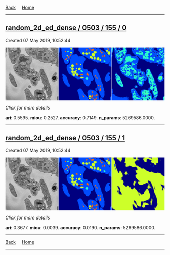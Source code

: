 
[Back](..)&nbsp;&nbsp;&nbsp;&nbsp;&nbsp;[Home](https://leapmanlab.github.io/snapshots)

---

<div class="summary"><a href="0"><h2>random_2d_ed_dense / 0503 / 155 / 0</h2></a><p>Created 07 May 2019, 10:52:44
</p><a href="0"><img src="0/media/summary.png" align="center"></a><p>
<i>Click for more details</i>
</p></div>

**ari**: 0.5595. **miou**: 0.2527. **accuracy**: 0.7149. **n_params**: 5269586.0000. 

---

<div class="summary"><a href="1"><h2>random_2d_ed_dense / 0503 / 155 / 1</h2></a><p>Created 07 May 2019, 10:52:44
</p><a href="1"><img src="1/media/summary.png" align="center"></a><p>
<i>Click for more details</i>
</p></div>

**ari**: 0.3677. **miou**: 0.0039. **accuracy**: 0.0190. **n_params**: 5269586.0000. 

---

[Back](..)&nbsp;&nbsp;&nbsp;&nbsp;&nbsp;[Home](https://leapmanlab.github.io/snapshots)

---